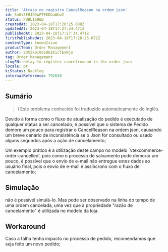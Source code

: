 ```yaml
---
title: 'Atraso no registro CancelReason na ordem json'
id: 3n8i3EHJO9wPTEKDbaWbo2
status: PUBLISHED
createdAt: 2023-04-18T17:20:25.088Z
updatedAt: 2023-04-18T17:27:34.471Z
publishedAt: 2023-04-18T17:27:34.471Z
firstPublishedAt: 2023-04-18T17:20:25.672Z
contentType: knownIssue
productTeam: Order Management
author: 2mXZkbi0oi061KicTExNjo
tag: Order Management
slugEN: delay-to-register-cancelreason-in-the-order-json
locale: pt
kiStatus: Backlog
internalReference: 792650
---
```


## Sumário

>ℹ️ Este problema conhecido foi traduzido automaticamente do inglês.


Devido à forma como o fluxo de atualização do pedido é executado de qualquer status a ser cancelado, é possível que o sistema de Pedido demore um pouco para registrar o CancelReason na ordem json, causando um breve cenário de inconsistência se o Json for consultado ou usado alguns segundos após a ação de cancelamento;

Um exemplo prático é a utilização deste campo no modelo `vtexcommerce-order-cancelled', pois como o processo de salvamento pode demorar um pouco, é possível que o envio de e-mail não entregue estes dados ao usuário final, pois o envio de e-mail é assíncrono com o fluxo de cancelamento;


##

## Simulação


não é possível simulá-lo.
Mas pode ser observado na linha do tempo de uma ordem cancelada, uma vez que a propriedade "razão de cancelamento" é utilizada no modelo da loja.


##

## Workaround


Caso a falha tenha impacto no processo de pedido, recomendamos que seja feito um novo pedido;




